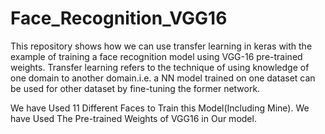 # Face_Recognition_VGG16
This repository shows how we can use transfer learning in keras with the example of training a face recognition model using VGG-16 pre-trained weights.
Transfer learning refers to the technique of using knowledge of one domain to another domain.i.e. a NN model trained on one dataset can be used for other dataset by fine-tuning the former network.

We have Used 11 Different Faces to Train this Model(Including Mine). We have Used The Pre-trained Weights of VGG16 in Our model.
